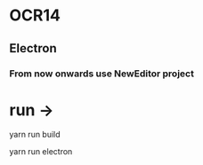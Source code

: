 # OCR14

## Electron

### From now onwards use NewEditor project

# run ->

  yarn run build
  
  yarn run electron
